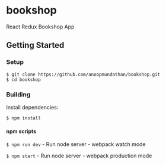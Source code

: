 # bookshop
React Redux Bookshop App 

## Getting Started
### Setup
```
$ git clone https://github.com/anoopmundathan/bookshop.git
$ cd bookshop
```
### Building
Install dependencies:
```
$ npm install
```
#### npm scripts
```$ npm run dev``` - Run node server - webpack watch mode

```$ npm start``` - Run node server - webpack production mode
